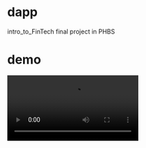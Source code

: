 # dapp

intro_to_FinTech final project in PHBS



# demo

<video src="demo_vedio.mp4" width="宽度" height="高度" controls>
  您的浏览器不支持视频播放。
</video>
